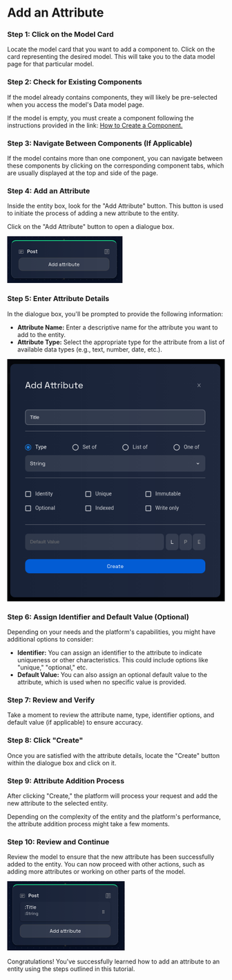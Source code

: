 # Add an Attribute

### **Step 1: Click on the Model Card**

Locate the model card that you want to add a component to. Click on the card representing the desired model. This will take you to the data model page for that particular model.

### **Step 2: Check for Existing Components**

If the model already contains components, they will likely be pre-selected when you access the model's Data model page.

If the model is empty, you must create a component following the instructions provided in the link: [How to Create a Component.](../components/create-component.md)

### **Step 3: Navigate Between Components (If Applicable)**

If the model contains more than one component, you can navigate between these components by clicking on the corresponding component tabs, which are usually displayed at the top and side of the page.

### **Step 4: Add an Attribute**

Inside the entity box, look for the "Add Attribute" button. This button is used to initiate the process of adding a new attribute to the entity.

Click on the "Add Attribute" button to open a dialogue box.

![](img/add-attribute-1.png)

### **Step 5: Enter Attribute Details**

In the dialogue box, you'll be prompted to provide the following information:

- **Attribute Name:** Enter a descriptive name for the attribute you want to add to the entity.
- **Attribute Type:** Select the appropriate type for the attribute from a list of available data types (e.g., text, number, date, etc.).
    
![](img/add-attribute-2.png)

### **Step 6: Assign Identifier and Default Value (Optional)**

Depending on your needs and the platform's capabilities, you might have additional options to consider:

- **Identifier:** You can assign an identifier to the attribute to indicate uniqueness or other characteristics. This could include options like "unique," "optional," etc.
- **Default Value:** You can also assign an optional default value to the attribute, which is used when no specific value is provided.

### **Step 7: Review and Verify**

Take a moment to review the attribute name, type, identifier options, and default value (if applicable) to ensure accuracy.

### **Step 8: Click "Create"**

Once you are satisfied with the attribute details, locate the "Create" button within the dialogue box and click on it.

### **Step 9: Attribute Addition Process**

After clicking "Create," the platform will process your request and add the new attribute to the selected entity.

Depending on the complexity of the entity and the platform's performance, the attribute addition process might take a few moments.

### **Step 10: Review and Continue**

Review the model to ensure that the new attribute has been successfully added to the entity. You can now proceed with other actions, such as adding more attributes or working on other parts of the model.

![](img/add-attribute-3.png)

Congratulations! You've successfully learned how to add an attribute to an entity using the steps outlined in this tutorial.